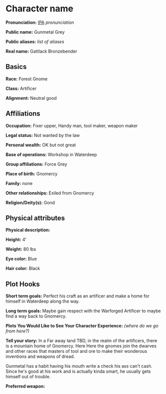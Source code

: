 # Character name

**Pronunciation:** [IPA][ipa] _pronunciation_

**Public name:** Gunmetal Grey

**Public aliases:** _list of aliases_

**Real name:** Gattlack Bronzebender

## Basics

**Race:** Forest Gnome

**Class:** Artificer

**Alignment:** Neutral good

## Affiliations

**Occupation:** Fixer upper, Handy man, tool maker, weapon maker

**Legal status:** Not wanted by the law

**Personal wealth:** OK but not great

**Base of operations:** Workshop in Waterdeep

**Group affiliations:** Force Grey

**Place of birth:** Gnomercy

**Family:** none

**Other relationships:** Exiled from Gnomercy

**Religion/Deity(s):** Gond

## Physical attributes

**Physical description:**

**Height:** 4'

**Weight:** 80 lbs

**Eye color:** Blue

**Hair color:** Black

## Plot Hooks

**Short term goals:** Perfect his craft as an artificer and make a home for himself in Waterdeep along the way.

**Long term goals:** Maybe gain respect with the Warforged Artificer to maybe find a way back to Gnomercy.

**Plots You Would Like to See Your Character Experience:** _(where do we go from here?)_

**Tell your story:** In a Far away land TBD, in the realm of the artificers, there is a mountain home of Gnomercy.  Here Here the gnomes join the dwarves and other races that masters of tool and ore to make their wonderous inventions and weapons of dread.

Gunmetal has a habit having his mouth write a check his ass can't cash.  Since he's good at his work and is actually kinda smart, he usually gets himself out of trouble.  

**Preferred weapon:**

[ipa]: https://en.wikipedia.org/wiki/Help:IPA/English

